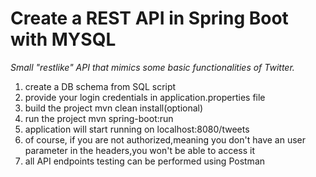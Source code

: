 # Create a REST API in Spring Boot with MYSQL
*Small "restlike" API that mimics some basic functionalities of Twitter.*

1. create a DB schema from SQL script
2. provide your login credentials in application.properties file
3. build the project mvn clean install(optional)
4. run the project mvn spring-boot:run 
5. application will start running on localhost:8080/tweets
6. of course, if you are not authorized,meaning you don't have an user parameter in the headers,you won't be able to access it
7. all API endpoints testing can be performed using Postman
